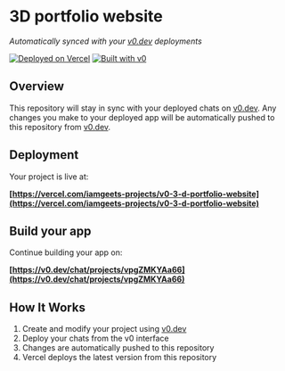 # 3D portfolio website

*Automatically synced with your [v0.dev](https://v0.dev) deployments*

[![Deployed on Vercel](https://img.shields.io/badge/Deployed%20on-Vercel-black?style=for-the-badge&logo=vercel)](https://vercel.com/iamgeets-projects/v0-3-d-portfolio-website)
[![Built with v0](https://img.shields.io/badge/Built%20with-v0.dev-black?style=for-the-badge)](https://v0.dev/chat/projects/vpgZMKYAa66)

## Overview

This repository will stay in sync with your deployed chats on [v0.dev](https://v0.dev).
Any changes you make to your deployed app will be automatically pushed to this repository from [v0.dev](https://v0.dev).

## Deployment

Your project is live at:

**[https://vercel.com/iamgeets-projects/v0-3-d-portfolio-website](https://vercel.com/iamgeets-projects/v0-3-d-portfolio-website)**

## Build your app

Continue building your app on:

**[https://v0.dev/chat/projects/vpgZMKYAa66](https://v0.dev/chat/projects/vpgZMKYAa66)**

## How It Works

1. Create and modify your project using [v0.dev](https://v0.dev)
2. Deploy your chats from the v0 interface
3. Changes are automatically pushed to this repository
4. Vercel deploys the latest version from this repository